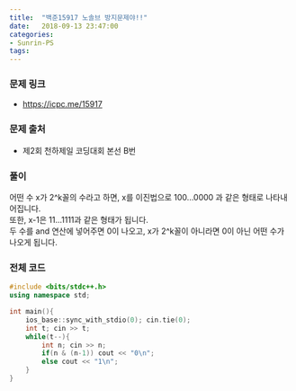 ```yaml
---
title:  "백준15917 노솔브 방지문제야!!"
date:   2018-09-13 23:47:00
categories:
- Sunrin-PS
tags:
---
```


### 문제 링크
* https://icpc.me/15917

### 문제 출처
* 제2회 천하제일 코딩대회 본선 B번

### 풀이
어떤 수 x가 2^k꼴의 수라고 하면, x를 이진법으로 100...0000 과 같은 형태로 나타내어집니다.<br>
또한, x-1은 11...1111과 같은 형태가 됩니다.<br>
두 수를 and 연산에 넣어주면 0이 나오고, x가 2^k꼴이 아니라면 0이 아닌 어떤 수가 나오게 됩니다.

### 전체 코드
```cpp
#include <bits/stdc++.h>
using namespace std;

int main(){
    ios_base::sync_with_stdio(0); cin.tie(0);
    int t; cin >> t;
    while(t--){
        int n; cin >> n;
        if(n & (n-1)) cout << "0\n";
        else cout << "1\n";
    }
}
```

